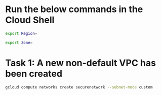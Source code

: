 # Run the below commands in the Cloud Shell

```bash
export Region=
```

```bash
export Zone=
```

# Task 1: A new non-default VPC has been created

```bash
gcloud compute networks create securenetwork --subnet-mode custom
```
